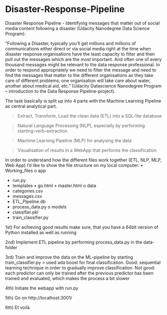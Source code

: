# Disaster-Response-Pipeline

Disaster Response Pipeline - Identifying messages that matter out of social media content following a disaster (Udacity Nanodegree Data Science Program):

“Following a Disaster, typically you’ll get millions and millions of communications either direct or via social media right at the time when disaster response organisations have the least capacity to filter and then pull out the messages which are the most important. And often one of every thousand messages might be relevant to the data response professional. In order to respond appropriately we need to filter the message and need to find the messages that matter to the different organisations as they take care of different problems; one organisation will take care about water, another about medical aid, etc.” (Udacity Datascience Nanodegree Program – introduction to the Data Response Pipeline-project).

The task basically is split up into 4 parts with the Machine Learning Pipeline as central analytical part.

> Extract, Transform, Load the clean data (ETL) into a SQL-lite database

> Natural Language Processing (NLP), especially by performing starting-verb-extraction

> Machine Learning Pipeline (MLP) for analysing the data

> Visualisation of results in a WebApp that performs the classification

In order to understand how the different files work together (ETL, NLP, MLP, Web App) I’d like to show the file structure on my local computer: 
•	Working_files
o	app
 - run.py
 - templates
  •	go.html
  •	master.html
o	data
 -	categories.csv
 -	messages.csv
 -	ETL_Pipeline.db
 -	process_data.py
o	models
 -	classifier.pkl
 -	train_classifier.py

1st) For achieving good results make sure, that you have a 64bit version of Python installed as well as running

2nd) Implement ETL pipeline by performing process_data.py in the data-folder

3rd) Train and improve the data on the ML-pipeline by starting train_classifier.py > used ada boost for final classification. 
Good: sequential learning technique in order to gradually improve classification. 
Not good: each predictor can only be trained after the previous predictor has been trained and evaluated, which makes the process a bit slower

4th) Initiate the webapp with run.py

5th) Go on http://localhost:3001/ 

6th) Et voilà

